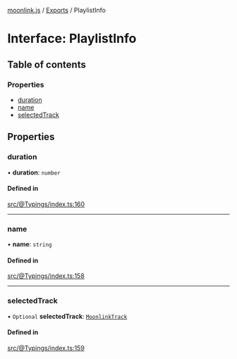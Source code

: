 [moonlink.js](../README.md) / [Exports](../modules.md) / PlaylistInfo

# Interface: PlaylistInfo

## Table of contents

### Properties

- [duration](PlaylistInfo.md#duration)
- [name](PlaylistInfo.md#name)
- [selectedTrack](PlaylistInfo.md#selectedtrack)

## Properties

### duration

• **duration**: `number`

#### Defined in

[src/@Typings/index.ts:160](https://github.com/Ecliptia/moonlink.js/blob/694fece/src/@Typings/index.ts#L160)

___

### name

• **name**: `string`

#### Defined in

[src/@Typings/index.ts:158](https://github.com/Ecliptia/moonlink.js/blob/694fece/src/@Typings/index.ts#L158)

___

### selectedTrack

• `Optional` **selectedTrack**: [`MoonlinkTrack`](../classes/MoonlinkTrack.md)

#### Defined in

[src/@Typings/index.ts:159](https://github.com/Ecliptia/moonlink.js/blob/694fece/src/@Typings/index.ts#L159)
